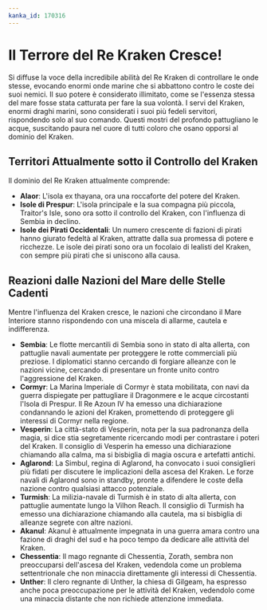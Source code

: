 ```yaml
---
kanka_id: 170316
---
```


# **Il Terrore del Re Kraken Cresce!**

Si diffuse la voce della incredibile abilità del Re Kraken di controllare le onde stesse, evocando enormi onde marine che si abbattono contro le coste dei suoi nemici. Il suo potere è considerato illimitato, come se l'essenza stessa del mare fosse stata catturata per fare la sua volontà. I servi del Kraken, enormi draghi marini, sono considerati i suoi più fedeli servitori, rispondendo solo al suo comando. Questi mostri del profondo pattugliano le acque, suscitando paura nel cuore di tutti coloro che osano opporsi al dominio del Kraken.

## **Territori Attualmente sotto il Controllo del Kraken**

Il dominio del Re Kraken attualmente comprende:

* **Alaor**: L'isola ex thayana, ora una roccaforte del potere del Kraken.
* **Isole di Prespur**: L'isola principale e la sua compagna più piccola, Traitor's Isle, sono ora sotto il controllo del Kraken, con l'influenza di Sembia in declino.
* **Isole dei Pirati Occidentali**: Un numero crescente di fazioni di pirati hanno giurato fedeltà al Kraken, attratte dalla sua promessa di potere e ricchezze. Le isole dei pirati sono ora un focolaio di lealisti del Kraken, con sempre più pirati che si uniscono alla causa.

## **Reazioni dalle Nazioni del Mare delle Stelle Cadenti**

Mentre l'influenza del Kraken cresce, le nazioni che circondano il Mare Interiore stanno rispondendo con una miscela di allarme, cautela e indifferenza.

* **Sembia**: Le flotte mercantili di Sembia sono in stato di alta allerta, con pattuglie navali aumentate per proteggere le rotte commerciali più preziose. I diplomatici stanno cercando di forgiare alleanze con le nazioni vicine, cercando di presentare un fronte unito contro l'aggressione del Kraken.
* **Cormyr**: La Marina Imperiale di Cormyr è stata mobilitata, con navi da guerra dispiegate per pattugliare il Dragonmere e le acque circostanti l'Isola di Prespur. Il Re Azoun IV ha emesso una dichiarazione condannando le azioni del Kraken, promettendo di proteggere gli interessi di Cormyr nella regione.
* **Vesperin**: La città-stato di Vesperin, nota per la sua padronanza della magia, si dice stia segretamente ricercando modi per contrastare i poteri del Kraken. Il consiglio di Vesperin ha emesso una dichiarazione chiamando alla calma, ma si bisbiglia di magia oscura e artefatti antichi.
* **Aglarond**: La Simbul, regina di Aglarond, ha convocato i suoi consiglieri più fidati per discutere le implicazioni della ascesa del Kraken. Le forze navali di Aglarond sono in standby, pronte a difendere le coste della nazione contro qualsiasi attacco potenziale.
* **Turmish**: La milizia-navale di Turmish è in stato di alta allerta, con pattuglie aumentate lungo la Vilhon Reach. Il consiglio di Turmish ha emesso una dichiarazione chiamando alla cautela, ma si bisbiglia di alleanze segrete con altre nazioni.
* **Akanul**: Akanul è attualmente impegnata in una guerra amara contro una fazione di draghi del sud e ha poco tempo da dedicare alle attività del Kraken.
* **Chessentia**: Il mago regnante di Chessentia, Zorath, sembra non preoccuparsi dell'ascesa del Kraken, vedendola come un problema settentrionale che non minaccia direttamente gli interessi di Chessentia.
* **Unther**: Il clero regnante di Unther, la chiesa di Gilgeam, ha espresso anche poca preoccupazione per le attività del Kraken, vedendolo come una minaccia distante che non richiede attenzione immediata.